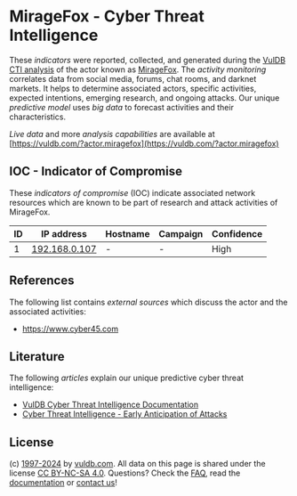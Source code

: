 # MirageFox - Cyber Threat Intelligence

These _indicators_ were reported, collected, and generated during the [VulDB CTI analysis](https://vuldb.com/?kb.cti) of the actor known as [MirageFox](https://vuldb.com/?actor.miragefox). The _activity monitoring_ correlates data from social media, forums, chat rooms, and darknet markets. It helps to determine associated actors, specific activities, expected intentions, emerging research, and ongoing attacks. Our unique _predictive model_ uses _big data_ to forecast activities and their characteristics.

_Live data_ and more _analysis capabilities_ are available at [https://vuldb.com/?actor.miragefox](https://vuldb.com/?actor.miragefox)

## IOC - Indicator of Compromise

These _indicators of compromise_ (IOC) indicate associated network resources which are known to be part of research and attack activities of MirageFox.

ID | IP address | Hostname | Campaign | Confidence
-- | ---------- | -------- | -------- | ----------
1 | [192.168.0.107](https://vuldb.com/?ip.192.168.0.107) | - | - | High

## References

The following list contains _external sources_ which discuss the actor and the associated activities:

* https://www.cyber45.com

## Literature

The following _articles_ explain our unique predictive cyber threat intelligence:

* [VulDB Cyber Threat Intelligence Documentation](https://vuldb.com/?kb.cti)
* [Cyber Threat Intelligence - Early Anticipation of Attacks](https://www.scip.ch/en/?labs.20201022)

## License

(c) [1997-2024](https://vuldb.com/?kb.changelog) by [vuldb.com](https://vuldb.com/?kb.about). All data on this page is shared under the license [CC BY-NC-SA 4.0](https://creativecommons.org/licenses/by-nc-sa/4.0/). Questions? Check the [FAQ](https://vuldb.com/?kb.faq), read the [documentation](https://vuldb.com/?kb) or [contact us](https://vuldb.com/?contact)!

